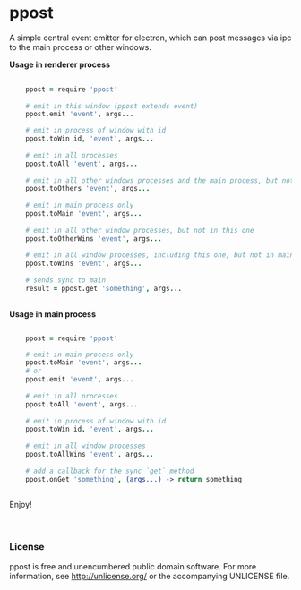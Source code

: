 # ppost

A simple central event emitter for electron, which can post messages via ipc to the main process or other windows.
  
**Usage in renderer process**
```coffee
      
    ppost = require 'ppost'
    
    # emit in this window (ppost extends event)
    ppost.emit 'event', args...

    # emit in process of window with id
    ppost.toWin id, 'event', args...
    
    # emit in all processes
    ppost.toAll 'event', args...
    
    # emit in all other windows processes and the main process, but not in this one
    ppost.toOthers 'event', args...
    
    # emit in main process only
    ppost.toMain 'event', args...
    
    # emit in all other window processes, but not in this one
    ppost.toOtherWins 'event', args...
    
    # emit in all window processes, including this one, but not in main
    ppost.toWins 'event', args...
    
    # sends sync to main 
    result = ppost.get 'something', args...
                           
```  
  
**Usage in main process**
```coffee

    ppost = require 'ppost'

    # emit in main process only
    ppost.toMain 'event', args... 
    # or 
    ppost.emit 'event', args...
    
    # emit in all processes
    ppost.toAll 'event', args...
    
    # emit in process of window with id
    ppost.toWin id, 'event', args...
    
    # emit in all window processes
    ppost.toAllWins 'event', args...
    
    # add a callback for the sync `get` method
    ppost.onGet 'something', (args...) -> return something
    
```
    
Enjoy!
<br>  
<br>  

### License    
   
ppost is free and unencumbered public domain software. For more information, see http://unlicense.org/ or the accompanying UNLICENSE file.
  